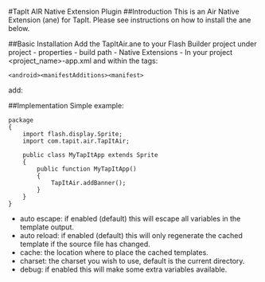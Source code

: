 
#TapIt AIR Native Extension Plugin
##Introduction
This is an Air Native Extension (ane) for TapIt.
Please see instructions on how to install the ane below.

##Basic Installation
Add the TapItAir.ane to your Flash Builder project under project - properties - build path - Native Extensions -
In your project <project_name>-app.xml and within the tags: 

	<android><manifestAdditions><manifest>
add:
	<application>
		<activity android:name="com.tapit.adview.AdActivity" android:configChanges="keyboard|keyboardHidden|orientation"/>
	</application>

##Implementation
Simple example:

	package
	{
		import flash.display.Sprite;
		import com.tapit.air.TapItAir;
	
		public class MyTapItApp extends Sprite
		{
			public function MyTapItApp()
			{		
				TapItAir.addBanner();
			}
		}
	}
 

* auto escape: if enabled (default) this will escape all variables in the template output.
* auto reload: if enabled (default) this will only regenerate the cached template if the source file has changed.
* cache: the location where to place the cached templates.
* charset: the charset you wish to use, default is the current directory.
* debug: if enabled this will make some extra variables available.
